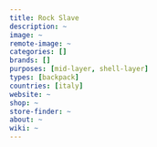 ```yaml
---
title: Rock Slave
description: ~
image: ~
remote-image: ~
categories: []
brands: []
purposes: [mid-layer, shell-layer]
types: [backpack]
countries: [italy]
website: ~
shop: ~
store-finder: ~
about: ~
wiki: ~
---
```

